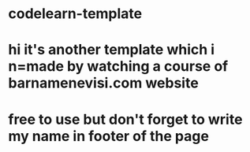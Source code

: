 # codelearn-template
# hi it's another template which i n=made by watching a course of barnamenevisi.com website
# free to use but don't forget to write my name in footer of the page 
